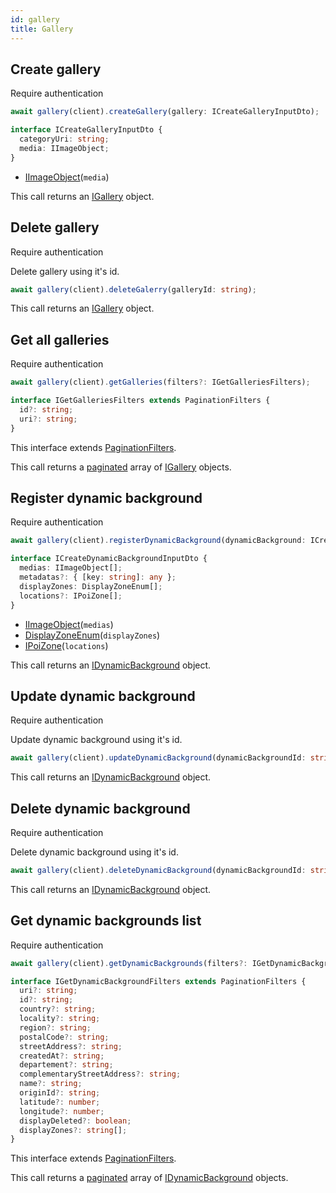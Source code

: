 ```yaml
---
id: gallery
title: Gallery
---
```


## Create gallery

<span class="badge badge--warning">Require authentication</span>

```ts
await gallery(client).createGallery(gallery: ICreateGalleryInputDto);
```

```ts
interface ICreateGalleryInputDto {
  categoryUri: string;
  media: IImageObject;
}
```

- [IImageObject](media-types#iimageobject)(`media`)

This call returns an [IGallery](gallery-types#igallery) object.

## Delete gallery

<span class="badge badge--warning">Require authentication</span>

Delete gallery using it's id.

```ts
await gallery(client).deleteGalerry(galleryId: string);
```

This call returns an [IGallery](gallery-types#igallery) object.

## Get all galleries

<span class="badge badge--warning">Require authentication</span>

```ts
await gallery(client).getGalleries(filters?: IGetGalleriesFilters);
```

```ts
interface IGetGalleriesFilters extends PaginationFilters {
  id?: string;
  uri?: string;
}
```

This interface extends [PaginationFilters](pagination#pagination-filters).

This call returns a [paginated](pagination#pagination) array of [IGallery](gallery-types#igallery) objects.


## Register dynamic background

<span class="badge badge--warning">Require authentication</span>

```ts
await gallery(client).registerDynamicBackground(dynamicBackground: ICreateDynamicBackgroundInputDto);
```

```ts
interface ICreateDynamicBackgroundInputDto {
  medias: IImageObject[];
  metadatas?: { [key: string]: any };
  displayZones: DisplayZoneEnum[];
  locations?: IPoiZone[];
}
```

- [IImageObject](media-types#iimageobject)(`medias`)
- [DisplayZoneEnum](shop-types#displayzoneenum)(`displayZones`)
- [IPoiZone](gallery-types#ipoizone)(`locations`)

This call returns an [IDynamicBackground](gallery-types#idynamicbackground) object.

## Update dynamic background

<span class="badge badge--warning">Require authentication</span>

Update dynamic background using it's id.

```ts
await gallery(client).updateDynamicBackground(dynamicBackgroundId: string, dynamicBackground: Partial<ICreateDynamicBackgroundInputDto>);
```

This call returns an [IDynamicBackground](gallery-types#idynamicbackground) object.

## Delete dynamic background

<span class="badge badge--warning">Require authentication</span>

Delete dynamic background using it's id.

```ts
await gallery(client).deleteDynamicBackground(dynamicBackgroundId: string);
```

This call returns an [IDynamicBackground](gallery-types#idynamicbackground) object.

## Get dynamic backgrounds list

<span class="badge badge--warning">Require authentication</span>

```ts
await gallery(client).getDynamicBackgrounds(filters?: IGetDynamicBackgroundFilters);
```

```ts
interface IGetDynamicBackgroundFilters extends PaginationFilters {
  uri?: string;
  id?: string;
  country?: string;
  locality?: string;
  region?: string;
  postalCode?: string;
  streetAddress?: string;
  createdAt?: string;
  departement?: string;
  complementaryStreetAddress?: string;
  name?: string;
  originId?: string;
  latitude?: number;
  longitude?: number;
  displayDeleted?: boolean;
  displayZones?: string[];
}
```

This interface extends [PaginationFilters](pagination#pagination-filters).

This call returns a [paginated](pagination#pagination) array of [IDynamicBackground](gallery-types#idynamicbackground) objects.